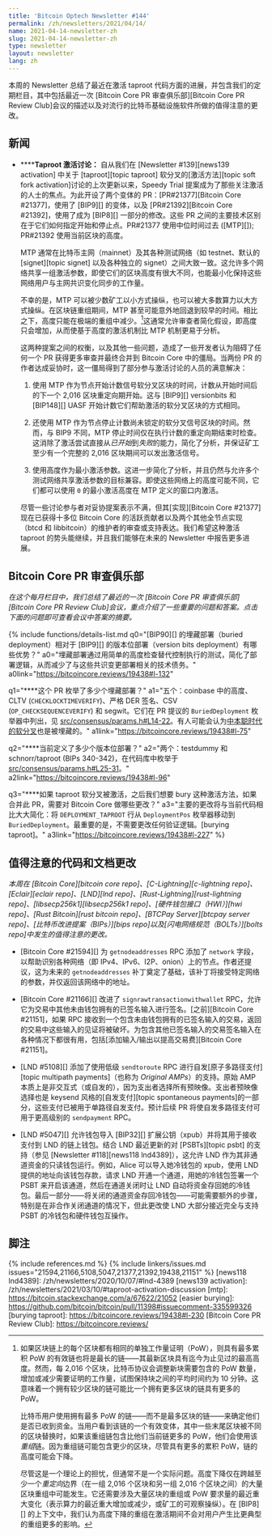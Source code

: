 ```yaml
---
title: 'Bitcoin Optech Newsletter #144'
permalink: /zh/newsletters/2021/04/14/
name: 2021-04-14-newsletter-zh
slug: 2021-04-14-newsletter-zh
type: newsletter
layout: newsletter
lang: zh
---
```

本周的 Newsletter 总结了最近在激活 taproot 代码方面的进展，并包含我们的定期栏目，其中包括最近一次 [Bitcoin Core PR 审查俱乐部][Bitcoin Core PR Review Club]会议的描述以及对流行的比特币基础设施软件所做的值得注意的更改。

## 新闻

- **<!--taproot-activation-discussion-->****Taproot 激活讨论：** 自从我们在 [Newsletter #139][news139 activation] 中关于 [taproot][topic taproot] 软分叉的[激活方法][topic soft fork activation]讨论的上次更新以来，Speedy Trial 提案成为了那些关注激活的人士的焦点。为此开设了两个变体的 PR：[PR#21377][Bitcoin Core #21377]，使用了 [BIP9][] 的变体，以及 [PR#21392][Bitcoin Core #21392]，使用了成为 [BIP8][] 一部分的修改。这些 PR 之间的主要技术区别在于它们如何指定开始和停止点。PR#21377 使用中位时间过去 ([MTP][]); PR#21392 使用当前区块的高度。

  MTP 通常在比特币主网（mainnet）及其各种测试网络（如 testnet、默认的 [signet][topic signet] 以及各种独立的 signet）之间大致一致。这允许多个网络共享一组激活参数，即使它们的区块高度有很大不同，也能最小化保持这些网络用户与主网共识变化同步的工作量。

  不幸的是，MTP 可以被少数矿工以小方式操纵，也可以被大多数算力以大方式操纵。在区块链重组期间，MTP 甚至可能意外地回退到较早的时间。相比之下，高度只能在极端的重组中减少。[^height-decreasing]这通常允许审查者简化假设，即高度只会增加，从而使基于高度的激活机制比 MTP 机制更易于分析。

  这两种提案之间的权衡，以及其他一些问题，造成了一些开发者认为阻碍了任何一个 PR 获得更多审查并最终合并到 Bitcoin Core 中的僵局。当两份 PR 的作者达成妥协时，这一僵局得到了部分参与激活讨论的人员的满意解决：

  1. 使用 MTP 作为节点开始计数信号软分叉区块的时间，计数从开始时间后的下一个 2,016 区块重定向期开始。这与 [BIP9][] versionbits 和 [BIP148][] UASF 开始计数它们帮助激活的软分叉区块的方式相同。

  2. 还使用 MTP 作为节点停止计数尚未锁定的软分叉信号区块的时间。然而，与 BIP9 不同，MTP 停止时间仅在执行计数的重定向期结束时检查。这消除了激活尝试直接从*已开始*到*失败*的能力，简化了分析，并保证矿工至少有一个完整的 2,016 区块期间可以发出激活信号。

  3. 使用高度作为最小激活参数。这进一步简化了分析，并且仍然与允许多个测试网络共享激活参数的目标兼容。即使这些网络上的高度可能不同，它们都可以使用 `0` 的最小激活高度在 MTP 定义的窗口内激活。

  尽管一些讨论参与者对妥协提案表示不满，但其[实现][Bitcoin Core #21377]现在已获得十多位 Bitcoin Core 的活跃贡献者以及两个其他全节点实现（btcd 和 libbitcoin）的维护者的审查或支持表达。我们希望这种激活 taproot 的势头能继续，并且我们能够在未来的 Newsletter 中报告更多进展。

## Bitcoin Core PR 审查俱乐部

*在这个每月栏目中，我们总结了最近的一次 [Bitcoin Core PR 审查俱乐部][Bitcoin Core PR Review Club]会议，重点介绍了一些重要的问题和答案。点击下面的问题即可查看会议中答案的摘要。*

{% include functions/details-list.md
  q0="**<!--q0-->**[BIP90][] 的埋藏部署（buried deployment）相对于 [BIP9][] 的版本位部署（version bits deployment）有哪些优势？"
  a0="埋藏部署通过用简单的高度检查替代控制执行的测试，简化了部署逻辑，从而减少了与这些共识变更部署相关的技术债务。"
  a0link="https://bitcoincore.reviews/19438#l-132"

  q1="**<!--q1-->**这个 PR 枚举了多少个埋藏部署？"
  a1="五个：coinbase 中的高度、CLTV (`CHECKLOCKTIMEVERIFY`)、严格 DER 签名、CSV (`OP_CHECKSEQUENCEVERIFY`) 和 segwit。它们在 PR 提议的 `BuriedDeployment` 枚举器中列出，见 [src/consensus/params.h#L14-22](https://github.com/bitcoin/bitcoin/blob/e72e062e/src/consensus/params.h#L14-L22)。有人可能会认为[中本聪时代的软分叉](/en/topics/soft-fork-activation/#2009-hardcoded-height-consensus-nlocktime-enforcement)也是被埋藏的。"
  a1link="https://bitcoincore.reviews/19438#l-75"

  q2="**<!--q2-->**当前定义了多少个版本位部署？"
  a2="两个：testdummy 和 schnorr/taproot (BIPs 340-342)，在代码库中枚举于 [src/consensus/params.h#L25-31](https://github.com/bitcoin/bitcoin/blob/e72e062e/src/consensus/params.h#L25-L31)。"
  a2link="https://bitcoincore.reviews/19438#l-96"

  q3="**<!--q3-->**如果 taproot 软分叉被激活，之后我们想要 bury 这种激活方法，如果合并此 PR，需要对 Bitcoin Core 做哪些更改？"
  a3="主要的更改将与当前代码相比大大简化：将 `DEPLOYMENT_TAPROOT` 行从 `DeploymentPos` 枚举器移动到 `BuriedDeployment`。最重要的是，不需要更改任何验证逻辑。[burying taproot]。"
  a3link="https://bitcoincore.reviews/19438#l-227"
%}

## 值得注意的代码和文档更改

*本周在 [Bitcoin Core][bitcoin core repo]、[C-Lightning][c-lightning repo]、[Eclair][eclair repo]、[LND][lnd repo]、[Rust-Lightning][rust-lightning repo]、[libsecp256k1][libsecp256k1 repo]、[硬件钱包接口（HWI）][hwi repo]、[Rust Bitcoin][rust bitcoin repo]、[BTCPay Server][btcpay server repo]、[比特币改进提案（BIPs）][bips repo]以及[闪电网络规范（BOLTs）][bolts repo]中发生的值得注意的更改。*

- [Bitcoin Core #21594][] 为 `getnodeaddresses` RPC 添加了 `network` 字段，以帮助识别各种网络（即 IPv4、IPv6、I2P、onion）上的节点。作者还提议，这为未来的 `getnodeaddresses` 补丁奠定了基础，该补丁将接受特定网络的参数，并仅返回该网络中的地址。

- [Bitcoin Core #21166][] 改进了 `signrawtransactionwithwallet` RPC，允许它为交易中其他未由钱包拥有的已签名输入进行签名。[之前][Bitcoin Core #21151]，如果 RPC 接收到一个包含未由钱包拥有的已签名输入的交易，返回的交易中这些输入的见证将被破坏。为包含其他已签名输入的交易签名输入在各种情况下都很有用，包括[添加输入/输出以提高交易费][Bitcoin Core #21151]。

- [LND #5108][] 添加了使用低级 `sendtoroute` RPC 进行自发[原子多路径支付][topic multipath payments]（也称为 *Original AMPs*）的支持。原始 AMP 本质上是非交互式（或自发的），因为支出者选择所有预映像。支出者预映像选择也是 keysend 风格的[自发支付][topic spontaneous payments]的一部分，这些支付已被用于单路径自发支付。预计后续 PR 将使自发多路径支付可用于更高级别的 `sendpayment` RPC。

- [LND #5047][] 允许钱包导入 [BIP32][] 扩展公钥（xpub）并将其用于接收支付到 LND 的链上钱包。结合 LND 最近更新的对 [PSBTs][topic psbt] 的支持（参见 [Newsletter #118][news118 lnd4389]），这允许 LND 作为其非通道资金的只读钱包运行。例如，Alice 可以导入她冷钱包的 xpub，使用 LND 提供的地址向该钱包存款，请求 LND 开通一个通道，用她的冷钱包签署一个 PSBT 来开启该通道，然后在通道关闭时让 LND 自动将资金存回她的冷钱包。最后一部分——将关闭的通道资金存回冷钱包——可能需要额外的步骤，特别是在非合作关闭通道的情况下，但此更改使 LND 大部分接近完全与支持 PSBT 的冷钱包和硬件钱包互操作。

## 脚注

[^height-decreasing]:
    如果区块链上的每个区块都有相同的单独工作量证明（PoW），则具有最多累积 PoW 的有效链也将是最长的链——其最新区块具有迄今为止见过的最高高度。然而，每 2,016 个区块，比特币协议会调整新块需要包含的 PoW 数量，增加或减少需要证明的工作量，试图保持块之间的平均时间约为 10 分钟。这意味着一个拥有较少区块的链可能比一个拥有更多区块的链具有更多的 PoW。

    比特币用户使用拥有最多 PoW 的链——而不是最多区块的链——来确定他们是否已收到资金。当用户看到该链的一个有效变体，其中一些末尾区块被不同的区块替换时，如果该重组链包含比他们当前链更多的 PoW，他们会使用该*重组*链。因为重组链可能包含更少的区块，尽管具有更多的累积 PoW，链的高度可能会下降。

    尽管这是一个理论上的担忧，但通常不是一个实际问题。高度下降仅在跨越至少一个*重定向*边界（在一组 2,016 个区块和另一组 2,016 个区块之间）的大量区块重组中可能发生。它还需要涉及大量区块的重组或 PoW 要求量的最近重大变化（表示算力的最近重大增加或减少，或矿工的可观察操纵）。在 [BIP8][] 的上下文中，我们认为高度下降的重组在激活期间不会对用户产生比更典型的重组更多的影响。

{% include references.md %}
{% include linkers/issues.md issues="21594,21166,5108,5047,21377,21392,19438,21151" %}
[news118 lnd4389]: /zh/newsletters/2020/10/07/#lnd-4389
[news139 activation]: /zh/newsletters/2021/03/10/#taproot-activation-discussion
[mtp]: https://bitcoin.stackexchange.com/a/67622/21052
[easier burying]: https://github.com/bitcoin/bitcoin/pull/11398#issuecomment-335599326
[burying taproot]: https://bitcoincore.reviews/19438#l-230
[Bitcoin Core PR Review Club]: https://bitcoincore.reviews/